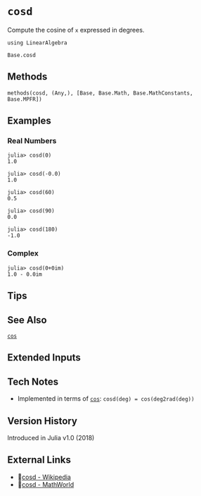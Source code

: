 # `cosd`

Compute the cosine of `x` expressed in degrees.

```@setup repl_only
using LinearAlgebra
```
```@docs
Base.cosd
```


## Methods

```@repl
methods(cosd, (Any,), [Base, Base.Math, Base.MathConstants, Base.MPFR])
```


## Examples

### Real Numbers
```jldoctest
julia> cosd(0)
1.0

julia> cosd(-0.0)
1.0

julia> cosd(60)
0.5

julia> cosd(90)
0.0

julia> cosd(180)
-1.0
```

### Complex
```jldoctest
julia> cosd(0+0im)
1.0 - 0.0im
```

## Tips


## See Also

[`cos`](@ref)


## Extended Inputs


## Tech Notes

- Implemented in terms of [`cos`](@ref): `cosd(deg) = cos(deg2rad(deg))`


## Version History

Introduced in Julia v1.0 (2018)


## External Links
- 🔗[cosd - Wikipedia](https://en.wikipedia.org/wiki/ )
- 🔗[cosd - MathWorld](https://mathworld.wolfram.com/ )
